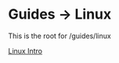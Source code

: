 # Guides -> Linux

This is the root for /guides/linux

<a href="/guides/linux/intro" class="text-blue router">Linux Intro</a>
